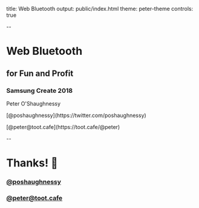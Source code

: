 title: Web Bluetooth
output: public/index.html
theme: peter-theme
controls: true

--

# Web Bluetooth
## for Fun and Profit
### Samsung Create 2018

<div class="contact">
  <p>Peter O'Shaughnessy</p>
  <p>[@poshaughnessy](https://twitter.com/poshaughnessy)</p>
  <p>[@peter@toot.cafe](https://toot.cafe/@peter)</p>
</div>

--

# Thanks! 🙏

### [@poshaughnessy](https://twitter.com/poshaughnessy)

### [@peter@toot.cafe](https://toot.cafe/@peter)
